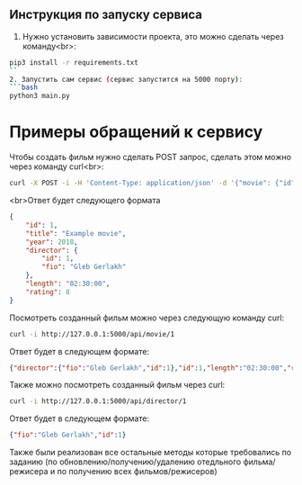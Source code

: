 ## Инструкция по запуску сервиса
1. Нужно установить зависимости проекта, это можно сделать через команду<br\>:
```bash
pip3 install -r requirements.txt
``
2. Запустить сам сервис (сервис запустится на 5000 порту):
```bash
python3 main.py
```
# Примеры обращений к сервису
Чтобы создать фильм нужно сделать POST запрос, сделать этом можно через команду curl<br\>:
```bash
curl -X POST -i -H 'Content-Type: application/json' -d '{"movie": {"id": 1,"title": "Example movie","year": 2018,"director": {"id": 1, "fio": "Gleb Gerlakh"},"length": "02:30:00","rating": 8}}' http://127.0.0.1:5000/api/movies
```
<br\>Ответ будет следующего формата
```json
{
    "id": 1,
    "title": "Example movie",
    "year": 2018,
    "director": {
        "id": 1,
        "fio": "Gleb Gerlakh"
    },
    "length": "02:30:00",
    "rating": 8
}
```
Посмотреть созданный фильм можно через следующую команду curl:
```bash
curl -i http://127.0.0.1:5000/api/movie/1 
```
Ответ будет в следующем формате:
```json
{"director":{"fio":"Gleb Gerlakh","id":1},"id":1,"length":"02:30:00","rating":8,"title":"Example movie","year":2018}
```
Также можно посмотреть созданный фильм через curl:
```bash
curl -i http://127.0.0.1:5000/api/director/1
```
Ответ будет в следующем формате:
```json
{"fio":"Gleb Gerlakh","id":1}
```
Также были реализован все остальные методы которые требовались по заданию (по обновлению/получению/удалению отедльного фильма/режисера и по получению всех фильмов/режисеров)
